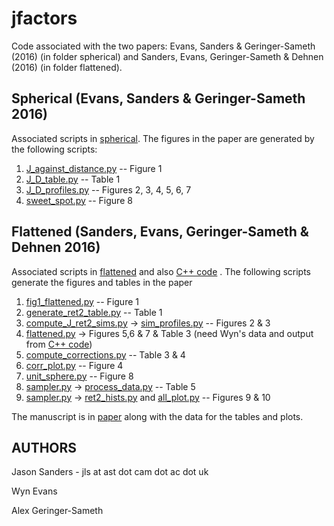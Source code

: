 # jfactors

Code associated with the two papers: Evans, Sanders & Geringer-Sameth (2016) (in folder spherical) and Sanders, Evans,  Geringer-Sameth & Dehnen (2016) (in folder flattened).

## Spherical (Evans, Sanders & Geringer-Sameth 2016)

Associated scripts in [spherical](spherical/). The figures in the paper are generated by the following scripts:

1. [J_against_distance.py](spherical/J_against_distance.py) -- Figure 1
2. [J_D_table.py](spherical/J_D_table.py) -- Table 1
3. [J_D_profiles.py](spherical/J_D_profiles.py) -- Figures 2, 3, 4, 5, 6, 7
4. [sweet_spot.py](spherical/sweet_spot.py) -- Figure 8

## Flattened (Sanders, Evans,  Geringer-Sameth & Dehnen 2016)

Associated scripts in [flattened](flattened/) and also [C++ code](c++_code/) . The following scripts generate the figures and tables in the paper

1. [fig1_flattened.py](flattened/fig1_flattened.py) -- Figure 1
2. [generate_ret2_table.py](flattened/generate_ret2_table.py) -- Table 1
3. [compute_J_ret2_sims.py](flattened/compute_J_ret2_sims.py) -> [sim_profiles.py](flattened/sim_profiles.py) -- Figures 2 & 3
4. [flattened.py](flattened/flattened.py) -> Figures 5,6 & 7 & Table 3 (need Wyn's data and output from [C++ code](c++_code/))
5. [compute_corrections.py](flattened/compute_corrections.py) -- Table 3 & 4
6. [corr_plot.py](flattened/corr_plot.py) -- Figure 4
7. [unit_sphere.py](flattened/unit_sphere.py) -- Figure 8
8. [sampler.py](flattened/sampler.py) -> [process_data.py](flattened/process_data.py) -- Table 5
9. [sampler.py](flattened/sampler.py) -> [ret2_hists.py](flattened/ret2_hists.py) and [all_plot.py](flattened/all_plot.py) -- Figures 9 & 10

The manuscript is in [paper](paper/) along with the data for the tables and plots.

## AUTHORS

Jason Sanders - jls at ast dot cam dot ac dot uk

Wyn Evans

Alex Geringer-Sameth


